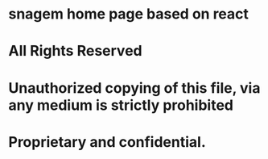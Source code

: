 # snagem home page based on react
# All Rights Reserved
# Unauthorized copying of this file, via any medium is strictly prohibited
# Proprietary and confidential.